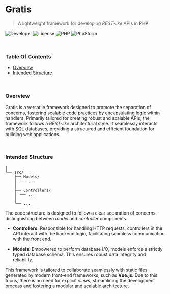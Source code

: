 # Gratis
> A lightweight framework for developing *REST-like* APIs in **PHP**.

![Developer](https://img.shields.io/badge/Connell%20Reffo-143?style=for-the-badge&logoColor=black&color=lightblue)
![License](https://img.shields.io/badge/MIT-143?style=for-the-badge&logoColor=black&color=lightgreen)
![PHP](https://img.shields.io/badge/php-%23777BB4.svg?style=for-the-badge&logo=php&logoColor=white)
![PhpStorm](https://img.shields.io/badge/phpstorm-143?style=for-the-badge&logo=phpstorm&logoColor=black&color=black&labelColor=darkorchid)

<br />

### Table Of Contents
 - [Overview](#overview)
 - [Intended Structure](#intended-structure)

<br />

### Overview
Gratis is a versatile framework designed to promote the separation of concerns, fostering scalable code practices by encapsulating logic within handlers. Primarily tailored for creating robust and scalable APIs, the framework follows a *REST-like* architectural style. It seamlessly interacts with SQL databases, providing a structured and efficient foundation for building web applications.

<br />

### Intended Structure
```text
│
└── src/
    ├── Models/
    │ └── ...
    │
    ├── Controllers/
    │ └── ...
    │
    └── ...
```
The code structure is designed to follow a clear separation of concerns, distinguishing between *model* and *controller* components.

- **Controllers:** Responsible for handling HTTP requests, controllers in the API interact with the backend logic, facilitating seamless communication with the front end.

- **Models:** Empowered to perform database I/O, models enforce a strictly typed database schema. This ensures robust data integrity and reliability.

This framework is tailored to collaborate seamlessly with static files generated by modern front-end frameworks, such as **Vue.js**. Due to this focus, there is no need for explicit *views*, streamlining the development process and fostering a modular and scalable architecture.

